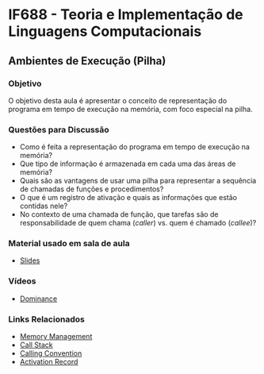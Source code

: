 # IF688 - Teoria e Implementação de Linguagens Computacionais

## Ambientes de Execução (Pilha)

### Objetivo

O objetivo desta aula é apresentar o conceito de representação do programa em tempo de execução na memória, com foco especial na pilha. 

### Questões para Discussão

- Como é feita a representação do programa em tempo de execução na memória?
- Que tipo de informação é armazenada em cada uma das áreas de memória? 
- Quais são as vantagens de usar uma pilha para representar a sequência de chamadas de funções e procedimentos?
- O que é um registro de ativação e quais as informações que estão contidas nele?
- No contexto de uma chamada de função, que tarefas são de responsabilidade de quem chama (_caller_) vs. quem é chamado (_callee_)?

### Material usado em sala de aula

- [Slides](https://drive.google.com/file/d/15gmXBXhKmTZKrvlC6UF9T7ZrnXpm_4zH/view)

### Vídeos

- [Dominance](https://www.youtube.com/watch?v=PPhPov2oiec)

### Links Relacionados

- [Memory Management](https://en.wikipedia.org/wiki/Memory_management)
- [Call Stack](https://en.wikipedia.org/wiki/Call_stack)
- [Calling Convention](https://en.wikipedia.org/wiki/Calling_convention)
- [Activation Record](http://wiki.c2.com/?ActivationRecord)